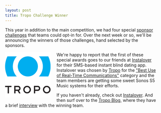 ```yaml
---
layout: post
title: Tropo Challenge Winner
---
```


This year in addition to the main competition, we had four special
<a href="/challenges">sponsor challenges</a> that teams could opt-in for.
Over the next week or so, we'll be announcing the winners of those challenges,
hand selected by the sponsors.

<img src="/images/2010/10/tropo_150.png" style="float:left; margin: 0 20px 10px 0"/>

We're happy to report that the first of these special awards goes to our
friends at <a href="http://instalover.r10.railsrumble.com">Instalover</a> for
their SMS-based instant blind dating app. Instalover was chosen by
<a href="http://tropo.com">Tropo</a> for the <a href="/challenges/voice">"Best Use of Real-Time
Communications"</a> category and the team members are getting some sweet Sonos S5
Music systems for their efforts.

If you haven't already, check out
<a href="http://instalover.r10.railsrumble.com">Instalover</a>. And then surf
over to the <a href="http://blog.tropo.com">Tropo Blog</a>, where they have a
brief
<a href="http://blog.tropo.com/2010/10/27/instalover-wins-tropo-challenge-at-rails-rumble/">interview</a>
with the winning team.
